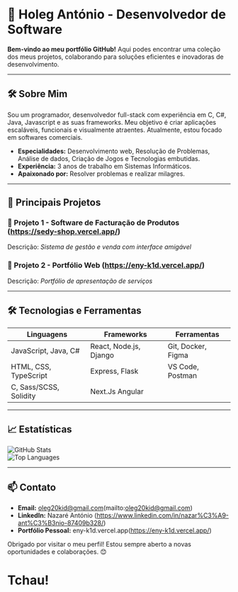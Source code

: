 # 🌟 Holeg António - Desenvolvedor de Software

**Bem-vindo ao meu portfólio GitHub!** Aqui podes encontrar uma coleção dos meus projetos, colaborando para soluções eficientes e inovadoras de desenvolvimento.

---

## 🛠️ Sobre Mim  
Sou um programador, desenvolvedor full-stack com experiência em C, C#, Java, Javascript e as suas frameworks. Meu objetivo é criar aplicações escaláveis, funcionais e visualmente atraentes. Atualmente, estou focado em softwares comerciais.  

- **Especialidades:** Desenvolvimento web, Resolução de Problemas, Análise de dados, Criação de Jogos e Tecnologias embutidas.  
- **Experiência:** 3 anos de trabalho em Sistemas Informáticos.  
- **Apaixonado por:** Resolver problemas e realizar milagres.  

---

## 🚀 Principais Projetos  

### 🔗 Projeto 1 - Software de Facturação de Produtos (https://sedy-shop.vercel.app/)  
Descrição: *Sistema de gestão e venda com interface amigável*  

### 🔗 Projeto 2 - Portfólio Web (https://eny-k1d.vercel.app/)  
Descrição: *Portfólio de apresentação de serviços*  

---

## 🛠️ Tecnologias e Ferramentas  

| **Linguagens**          | **Frameworks**        | **Ferramentas**           |  
|-------------------------|-----------------------|---------------------------|  
| JavaScript, Java, C#    | React, Node.js, Django| Git, Docker, Figma        |  
| HTML, CSS, TypeScript   | Express, Flask        | VS Code, Postman          |  
| C, Sass/SCSS, Solidity  | Next.Js Angular       |                           |
---

## 📈 Estatísticas  

![GitHub Stats](https://github-readme-stats.vercel.app/api?username=OlegAnt12&show_icons=true&theme=radical)  
![Top Languages](https://github-readme-stats.vercel.app/api/top-langs/?username=OlegAnt12&layout=compact&theme=radical)

---

## 📫 Contato  

- **Email:** oleg20kid@gmail.com(mailto:oleg20kid@gmail.com)  
- **LinkedIn:** Nazaré António (https://www.linkedin.com/in/nazar%C3%A9-ant%C3%B3nio-87409b328/)  
- **Portfólio Pessoal:** eny-k1d.vercel.app(https://eny-k1d.vercel.app/)  

Obrigado por visitar o meu perfil! Estou sempre aberto a novas oportunidades e colaborações. 😊
<h1>
  Tchau!
</h1>

